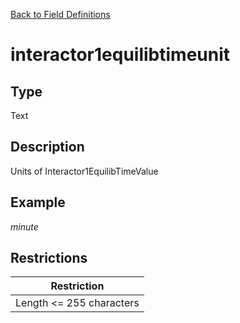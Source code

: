 [Back to Field Definitions](../../field_definition_overview)
# interactor1equilibtimeunit

## Type
Text

## Description


Units of Interactor1EquilibTimeValue
## Example
*minute*

## Restrictions
| Restriction |
| :---------: |
| Length <= 255 characters |

